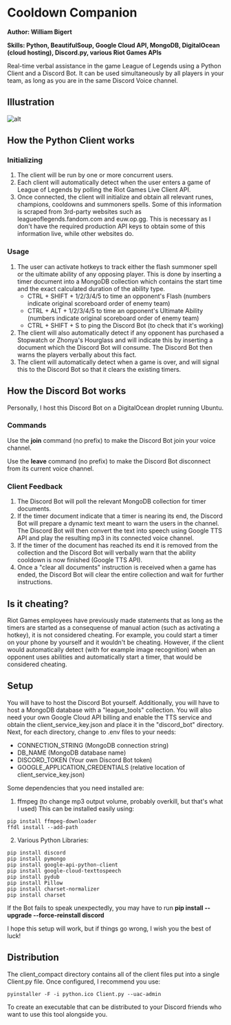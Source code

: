 # Cooldown Companion
**Author: William Bigert**

**Skills: Python, BeautifulSoup, Google Cloud API, MongoDB, DigitalOcean (cloud hosting), Discord.py, various Riot Games APIs**

Real-time verbal assistance in the game League of Legends using a Python Client and a Discord Bot. It can be used simultaneously by all players in your team, as long as you are in the same Discord Voice channel.

## Illustration
![alt](https://github.com/wbigert/Portfolio/blob/main/CooldownCompanion/demo/illustration.png)

## How the Python Client works
### Initializing
1. The client will be run by one or more concurrent users.
2. Each client will automatically detect when the user enters a game of League of Legends by polling the Riot Games Live Client API.
3. Once connected, the client will initialize and obtain all relevant runes, champions, cooldowns and summoners spells. Some of this information is scraped from 3rd-party websites such as leagueoflegends.fandom.com and euw.op.gg. This is necessary as I don't have the required production API keys to obtain some of this information live, while other websites do.
### Usage
1. The user can activate hotkeys to track either the flash summoner spell or the ultimate ability of any opposing player. This is done by inserting a timer document into a MongoDB collection which contains the start time and the exact calculated duration of the ability type.
    - CTRL + SHIFT + 1/2/3/4/5 to time an opponent's Flash (numbers indicate original scoreboard order of enemy team)
    - CTRL + ALT + 1/2/3/4/5 to time an opponent's Ultimate Ability (numbers indicate original scoreboard order of enemy team)
    - CTRL + SHIFT + S to ping the Discord Bot (to check that it's working)
2. The client will also automatically detect if any opponent has purchased a Stopwatch or Zhonya's Hourglass and will indicate this by inserting a document which the Discord Bot will consume. The Discord Bot then warns the players verbally about this fact.
3. The client will automatically detect when a game is over, and will signal this to the Discord Bot so that it clears the existing timers.

## How the Discord Bot works
Personally, I host this Discord Bot on a DigitalOcean droplet running Ubuntu.

### Commands
Use the **join** command (no prefix) to make the Discord Bot join your voice channel.

Use the **leave** command (no prefix) to make the Discord Bot disconnect from its current voice channel.
### Client Feedback
1. The Discord Bot will poll the relevant MongoDB collection for timer documents.
2. If the timer document indicate that a timer is nearing its end, the Discord Bot will prepare a dynamic text meant to warn the users in the channel. The Discord Bot will then convert the text into speech using Google TTS API and play the resulting mp3 in its connected voice channel.
3. If the timer of the document has reached its end it is removed from the collection and the Discord Bot will verbally warn that the ability cooldown is now finished (Google TTS API).
4. Once a "clear all documents" instruction is received when a game has ended, the Discord Bot will clear the entire collection and wait for further instructions.

## Is it cheating?
Riot Games employees have previously made statements that as long as the timers are started as a consequense of manual action (such as activating a hotkey), it is not considered cheating. For example, you could start a timer on your phone by yourself and it wouldn't be cheating. However, if the client would automatically detect (with for example image recognition) when an opponent uses abilities and automatically start a timer, that would be considered cheating.

## Setup
You will have to host the Discord Bot yourself. Additionally, you will have to host a MongoDB database with a "league_tools" collection. You will also need your own Google Cloud API billing and enable the TTS service and obtain the client_service_key.json and place it in the "discord_bot" directory. Next, for each directory, change to .env files to your needs:
- CONNECTION_STRING (MongoDB connection string)
- DB_NAME (MongoDB database name)
- DISCORD_TOKEN (Your own Discord Bot token)
- GOOGLE_APPLICATION_CREDENTIALS (relative location of client_service_key.json)

Some dependencies that you need installed are:
1. ffmpeg (to change mp3 output volume, probably overkill, but that's what I used)
This can be installed easily using:
```
pip install ffmpeg-downloader
ffdl install --add-path
```
2. Various Python Libraries:
```
pip install discord
pip install pymongo
pip install google-api-python-client
pip install google-cloud-texttospeech
pip install pydub
pip install Pillow
pip install charset-normalizer
pip install charset
```
If the Bot fails to speak unexpectedly, you may have to run **pip install --upgrade --force-reinstall discord**

I hope this setup will work, but if things go wrong, I wish you the best of luck!

## Distribution
The client_compact directory contains all of the client files put into a single Client.py file. Once configured, I recommend you use:
```
pyinstaller -F -i python.ico Client.py --uac-admin
```
To create an executable that can be distributed to your Discord friends who want to use this tool alongside you.
